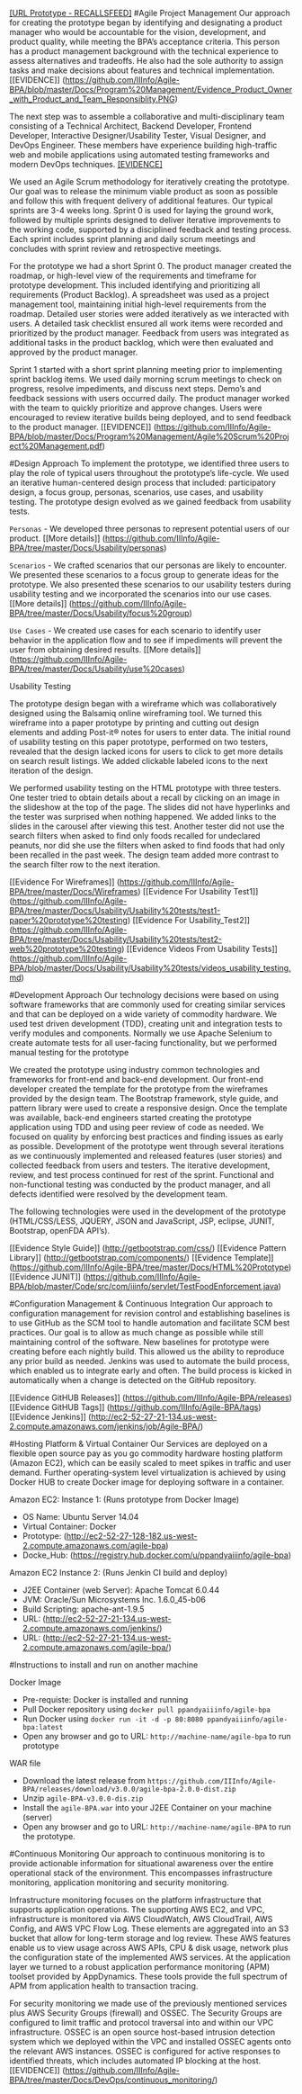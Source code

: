 
[[URL Prototype - RECALLSFEED]](http://ec2-52-27-128-182.us-west-2.compute.amazonaws.com/agile-bpa/)
#Agile Project Management
Our approach for creating the prototype began by identifying and designating a product manager who would be accountable for the vision, development, and product quality, while meeting the BPA’s acceptance criteria. This person has a product management background with the technical experience to assess alternatives and tradeoffs. He also had the sole authority to assign tasks and make decisions about features and technical implementation. [[EVIDENCE]] (https://github.com/IIInfo/Agile-BPA/blob/master/Docs/Program%20Management/Evidence_Product_Owner_with_Product_and_Team_Responsiblity.PNG)

The next step was to assemble a collaborative and multi-disciplinary team consisting of a Technical Architect, Backend Developer, Frontend Developer, Interactive Designer/Usability Tester, Visual Designer, and DevOps Engineer. These members have experience building high-traffic web and mobile applications using automated testing frameworks and modern DevOps techniques. [[EVIDENCE]](https://github.com/IIInfo/Agile-BPA/blob/master/Docs/Program%20Management/Evidence_Product_Owner_with_Product_and_Team_Responsiblity.PNG)

We used an Agile Scrum methodology for iteratively creating the prototype. Our goal was to release the minimum viable product as soon as possible and follow this with frequent delivery of additional features. Our typical sprints are 3-4 weeks long. Sprint 0 is used for laying the ground work, followed by multiple sprints designed to deliver iterative improvements to the working code, supported by a disciplined feedback and testing process. Each sprint includes sprint planning and daily scrum meetings and concludes with sprint review and retrospective meetings.

For the prototype we had a short Sprint 0. The product manager created the roadmap, or high-level view of the requirements and timeframe for prototype development. This included identifying and prioritizing all requirements (Product Backlog). A spreadsheet was used as a project management tool, maintaining initial high-level requirements from the roadmap. Detailed user stories were added iteratively as we interacted with users. A detailed task checklist ensured all work items were recorded and prioritized by the product manager. Feedback from users was integrated as additional tasks in the product backlog, which were then evaluated and approved by the product manager.

Sprint 1 started with a short sprint planning meeting prior to implementing sprint backlog items. We used daily morning scrum meetings to check on progress, resolve impediments, and discuss next steps.  Demo’s and feedback sessions with users occurred daily. The product manager worked with the team to quickly prioritize and approve changes. Users were encouraged to review iterative builds being deployed, and to send feedback to the product manager. [[EVIDENCE]] (https://github.com/IIInfo/Agile-BPA/blob/master/Docs/Program%20Management/Agile%20Scrum%20Project%20Management.pdf)

#Design Approach
To implement the prototype, we identified three users to play the role of typical users throughout the prototype’s life-cycle. We used an iterative human-centered design process that included: participatory design, a focus group, personas, scenarios, use cases, and usability testing. The prototype design evolved as we gained feedback from usability tests.

`Personas` -
We developed three personas to represent potential users of our product. [[More details]] (https://github.com/IIInfo/Agile-BPA/tree/master/Docs/Usability/personas)


`Scenarios` -
We crafted scenarios that our personas are likely to encounter. We presented these scenarios to a focus group to generate ideas for the prototype. We also presented these scenarios to our usability testers during usability testing and we incorporated the scenarios into our use cases. [[More details]] (https://github.com/IIInfo/Agile-BPA/tree/master/Docs/Usability/focus%20group)

`Use Cases` -
We created use cases for each scenario to identify user behavior in the application flow and to see if impediments will prevent the user from obtaining desired results. [[More details]] (https://github.com/IIInfo/Agile-BPA/tree/master/Docs/Usability/use%20cases)

Usability Testing

The prototype design began with a wireframe which was collaboratively designed using the Balsamiq online wireframing tool. We turned this wireframe into a paper prototype by printing and cutting out design elements and adding Post-it® notes for users to enter data. The initial round of usability testing on this paper prototype, performed on two testers, revealed that the design lacked icons for users to click to get more details on search result listings. We added clickable labeled icons to the next iteration of the design.

We performed usability testing on the HTML prototype with three testers. One tester tried to obtain details about a recall by clicking on an image in the slideshow at the top of the page. The slides did not have hyperlinks and the tester was surprised when nothing happened. We added links to the slides in the carousel after viewing this test. Another tester did not use the search filters when asked to find only foods recalled for undeclared peanuts, nor did she use the filters when asked to find foods that had only been recalled in the past week. The design team added more contrast to the search filter row to the next iteration. 

[[Evidence For Wireframes]]  (https://github.com/IIInfo/Agile-BPA/tree/master/Docs/Wireframes)
  [[Evidence For Usability Test1]] (https://github.com/IIInfo/Agile-BPA/tree/master/Docs/Usability/Usability%20tests/test1-paper%20prototype%20testing)
  [[Evidence For Usability_Test2]] (https://github.com/IIInfo/Agile-BPA/tree/master/Docs/Usability/Usability%20tests/test2-web%20prototype%20testing)
  [[Evidence Videos From Usability Tests]] (https://github.com/IIInfo/Agile-BPA/blob/master/Docs/Usability/Usability%20tests/videos_usability_testing.md)

#Development Approach
Our technology decisions were based on using software frameworks that are commonly used for creating similar services and that can be deployed on a wide variety of commodity hardware. We used test driven development (TDD), creating unit and integration tests to verify modules and components. Normally we use Apache Selenium to create automate tests for all user-facing functionality, but we performed manual testing for the prototype

We created the prototype using industry common technologies and frameworks for front-end and back-end development. Our front-end developer created the template for the prototype from the wireframes provided by the design team. The Bootstrap framework, style guide, and pattern library were used to create a responsive design. Once the template was available, back-end engineers started creating the prototype application using TDD and using peer review of code as needed. We focused on quality by enforcing best practices and finding issues as early as possible. Development of the prototype went through several iterations as we continuously implemented and released features (user stories) and collected feedback from users and testers. The iterative development, review, and test process continued for rest of the sprint. Functional and non-functional testing was conducted by the product manager, and all defects identified were resolved by the development team.

The following technologies were used in the development of the prototype (HTML/CSS/LESS, JQUERY, JSON and JavaScript, JSP, eclipse, JUNIT, Bootstrap, openFDA API’s).

[[Evidence Style Guide]] (http://getbootstrap.com/css/)
[[Evidence Pattern Library]] (http://getbootstrap.com/components/)
[[Evidence Template]] (https://github.com/IIInfo/Agile-BPA/tree/master/Docs/HTML%20Prototype)
[[Evidence JUNIT]]  (https://github.com/IIInfo/Agile-BPA/blob/master/Code/src/com/iiinfo/servlet/TestFoodEnforcement.java)

#Configuration Management & Continuous Integration 
Our approach to configuration management for revision control and establishing baselines is to use GitHub as the SCM tool to handle automation and facilitate SCM best practices. Our goal is to allow as much change as possible while still maintaining control of the software. New baselines for prototype were creating before each nightly build. This allowed us the ability to reproduce any prior build as needed. Jenkins was used to automate the build process, which enabled us to integrate early and often. The build process is kicked in automatically when a change is detected on the GitHub repository.

[[Evidence GitHUB Releases]]  (https://github.com/IIInfo/Agile-BPA/releases)
[[Evidence GitHUB Tags]] (https://github.com/IIInfo/Agile-BPA/tags)
[[Evidence Jenkins]]  (http://ec2-52-27-21-134.us-west-2.compute.amazonaws.com/jenkins/job/Agile-BPA/)

#Hosting Platform & Virtual Container
Our Services are deployed on a flexible open source pay as you go commodity hardware hosting platform (Amazon EC2), which can be easily scaled to meet spikes in traffic and user demand. Further operating-system level virtualization is achieved by using Docker HUB to create Docker image for deploying software in a container.

Amazon EC2: Instance 1: (Runs prototype from Docker Image)
* OS Name: Ubuntu Server 14.04
* Virtual Container: Docker
* Prototype: (http://ec2-52-27-128-182.us-west-2.compute.amazonaws.com/agile-bpa)
* Docke_Hub: (https://registry.hub.docker.com/u/ppandyaiiinfo/agile-bpa)

Amazon EC2 Instance 2: (Runs Jenkin CI build and  deploy)
* J2EE Container (web Server): Apache Tomcat 6.0.44        
* JVM: Oracle/Sun Microsystems Inc. 1.6.0_45-b06                             
* Build Scripting: apache-ant-1.9.5
* URL: (http://ec2-52-27-21-134.us-west-2.compute.amazonaws.com/jenkins/)
* URL: (http://ec2-52-27-21-134.us-west-2.compute.amazonaws.com/agile-bpa/)


#Instructions to install and run on another machine 

Docker Image
 * Pre-requiste: Docker is installed and running
 * Pull  Docker repository  using `docker pull ppandyaiiinfo/agile-bpa`
 * Run Docker using `docker run -it -d -p 80:8080 ppandyaiiinfo/agile-bpa:latest`
 * Open any browser and go to URL: `http://machine-name/agile-bpa`  to run prototype

WAR file
 * Download the latest release from `https://github.com/IIInfo/Agile-BPA/releases/download/v3.0.0/agile-bpa-2.0.0-dist.zip`
 * Unzip `agile-BPA-v3.0.0-dis.zip`
 * Install the `agile-BPA.war` into your J2EE Container on your machine (server)
 * Open any browser and go to URL: `http://machine-name/agile-BPA` to run the prototype.


#Continuous Monitoring
Our approach to continuous monitoring is to provide actionable information for situational awareness over the entire operational stack of the environment. This encompasses infrastructure monitoring, application monitoring and security monitoring.

Infrastructure monitoring focuses on the platform infrastructure that supports application operations. The supporting AWS EC2, and VPC, infrastructure is monitored via AWS CloudWatch, AWS CloudTrail, AWS Config, and AWS VPC Flow Log. These elements are aggregated into an S3 bucket that allow for long-term storage and log review. These AWS features enable us to view usage across AWS APIs, CPU & disk usage, network plus the configuration state of the implemented AWS services.
At the application layer we turned to a robust application performance monitoring (APM) toolset provided by AppDynamics. These tools provide the full spectrum of APM from application health to transaction tracing.

For security monitoring we made use of the previously mentioned services plus AWS Security Groups (firewall) and OSSEC.  The Security Groups are configured to limit traffic and protocol traversal into and within our VPC infrastructure. OSSEC is an open source host-based intrusion detection system which we deployed within the VPC and installed OSSEC agents onto the relevant AWS instances. OSSEC is configured for active responses to identified threats, which includes automated IP blocking at the host.        
[[EVIDENCE]]
(https://github.com/IIInfo/Agile-BPA/tree/master/Docs/DevOps/continuous_monitoring/)

